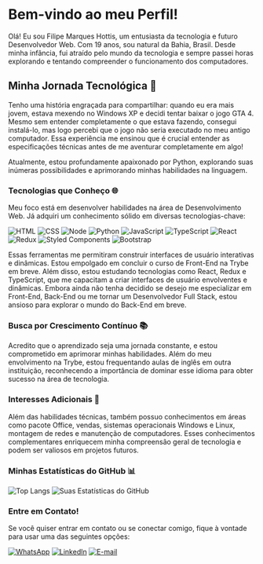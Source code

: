 # Bem-vindo ao meu Perfil! 

Olá! Eu sou Filipe Marques Hottis, um entusiasta da tecnologia e futuro Desenvolvedor Web. Com 19 anos, sou natural da Bahia, Brasil. Desde minha infância, fui atraído pelo mundo da tecnologia e sempre passei horas explorando e tentando compreender o funcionamento dos computadores.

## Minha Jornada Tecnológica 🚀

Tenho uma história engraçada para compartilhar: quando eu era mais jovem, estava mexendo no Windows XP e decidi tentar baixar o jogo GTA 4. Mesmo sem entender completamente o que estava fazendo, consegui instalá-lo, mas logo percebi que o jogo não seria executado no meu antigo computador. Essa experiência me ensinou que é crucial entender as especificações técnicas antes de me aventurar completamente em algo!

Atualmente, estou profundamente apaixonado por Python, explorando suas inúmeras possibilidades e aprimorando minhas habilidades na linguagem.

### Tecnologias que Conheço 🌐

Meu foco está em desenvolver habilidades na área de Desenvolvimento Web. Já adquiri um conhecimento sólido em diversas tecnologias-chave:

![HTML](https://img.shields.io/badge/HTML-239120?style=for-the-badge&logo=html5&logoColor=white) ![CSS](https://img.shields.io/badge/CSS-239120?style=for-the-badge&logo=css3&logoColor=white) ![Node](https://img.shields.io/badge/Node.js-43853D?style=for-the-badge&logo=node.js&logoColor=white) ![Python](https://img.shields.io/badge/Python-3776AB?style=for-the-badge&logo=python&logoColor=white) ![JavaScript](https://img.shields.io/badge/JavaScript-F7DF1E?style=for-the-badge&logo=javascript&logoColor=black) ![TypeScript](https://img.shields.io/badge/TypeScript-007ACC?style=for-the-badge&logo=typescript&logoColor=white) ![React](https://img.shields.io/badge/React-20232A?style=for-the-badge&logo=react&logoColor=61DAFB) ![Redux](https://img.shields.io/badge/Redux-593D88?style=for-the-badge&logo=redux&logoColor=white) ![Styled Components](https://img.shields.io/badge/styled--components-DB7093?style=for-the-badge&logo=styled-components&logoColor=white) ![Bootstrap](https://img.shields.io/badge/Bootstrap-563D7C?style=for-the-badge&logo=bootstrap&logoColor=white)

Essas ferramentas me permitiram construir interfaces de usuário interativas e dinâmicas. Estou empolgado em concluir o curso de Front-End na Trybe em breve. Além disso, estou estudando tecnologias como React, Redux e TypeScript, que me capacitam a criar interfaces de usuário envolventes e dinâmicas. Embora ainda não tenha decidido se desejo me especializar em Front-End, Back-End ou me tornar um Desenvolvedor Full Stack, estou ansioso para explorar o mundo do Back-End em breve.

### Busca por Crescimento Contínuo 📚

Acredito que o aprendizado seja uma jornada constante, e estou comprometido em aprimorar minhas habilidades. Além do meu envolvimento na Trybe, estou frequentando aulas de inglês em outra instituição, reconhecendo a importância de dominar esse idioma para obter sucesso na área de tecnologia.

### Interesses Adicionais 🌟

Além das habilidades técnicas, também possuo conhecimentos em áreas como pacote Office, vendas, sistemas operacionais Windows e Linux, montagem de redes e manutenção de computadores. Esses conhecimentos complementares enriquecem minha compreensão geral de tecnologia e podem ser valiosos em projetos futuros.

### Minhas Estatísticas do GitHub 📊

![Top Langs](https://github-readme-stats.vercel.app/api/top-langs/?username=FilipeMHottis&exclude_repo=github-readme-stats,anuraghazra.github.io) ![Suas Estatísticas do GitHub](https://github-readme-stats.vercel.app/api?username=FilipeMHottis&show_icons=true&theme=radical)

### Entre em Contato!

Se você quiser entrar em contato ou se conectar comigo, fique à vontade para usar uma das seguintes opções:

[![WhatsApp](https://img.shields.io/badge/WhatsApp-25D366?style=for-the-badge&logo=whatsapp&logoColor=white)](https://wa.me/qr/4QU4DLXXUB3RH1) [![LinkedIn](https://img.shields.io/badge/LinkedIn-0077B5?style=for-the-badge&logo=linkedin&logoColor=white)](https://www.linkedin.com/in/lipehottis/) [![E-mail](https://img.shields.io/badge/Gmail-D14836?style=for-the-badge&logo=gmail&logoColor=white)](mailto:lipehottis@gmail.com)
